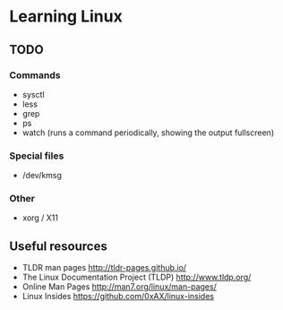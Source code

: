 # Learning Linux

## TODO

### Commands
- sysctl
- less
- grep
- ps
- watch (runs a command periodically, showing the output fullscreen)

### Special files
- /dev/kmsg

### Other
- xorg / X11

## Useful resources
- TLDR man pages http://tldr-pages.github.io/
- The Linux Documentation Project (TLDP) http://www.tldp.org/
- Online Man Pages http://man7.org/linux/man-pages/
- Linux Insides https://github.com/0xAX/linux-insides

